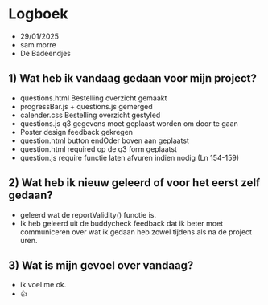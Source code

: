 # Logboek

- 29/01/2025
- sam morre
- De Badeendjes

## 1) Wat heb ik vandaag gedaan voor mijn project?

- questions.html Bestelling overzicht gemaakt
- progressBar.js + questions.js gemerged
- calender.css Bestelling overzicht gestyled
- questions.js q3 gegevens moet geplaast worden om door te gaan
- Poster design feedback gekregen
- question.html button endOder boven aan geplaatst
- question.html required op de q3 form geplaatst
- question.js require functie laten afvuren indien nodig (Ln 154-159)

## 2) Wat heb ik nieuw geleerd of voor het eerst zelf gedaan?

- geleerd wat de reportValidity() functie is.
- Ik heb geleerd uit de buddycheck feedback dat ik beter moet communiceren over wat ik gedaan heb zowel tijdens als na de project uren.

## 3) Wat is mijn gevoel over vandaag?

- ik voel me ok.
- 👍
